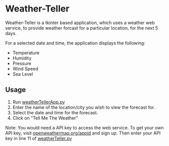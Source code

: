 # Weather-Teller
Weather-Teller is a tkinter based application, which uses a weather web service, to provide weather forcast for a particular location, for the next 5 days. 

For a selected date and time, the application displays the following:
  - Temperature
  - Humidity
  - Pressure
  - Wind Speed
  - Sea Level
 
 ## Usage
 1. Run [weatherTellerApp.py](https://github.com/BhavyaC16/Weather-Teller/blob/master/weatherTellerApp.py)
 2. Enter the name of the location/city you wish to view the forecast for.
 3. Select the date and time for the forecast.
 4. Click on "Tell Me The Weather"
 
 Note: You would need a API key to access the web service. To get your own API key, visit [openweathermap.org/appid](http://openweathermap.org/appid) and sign up. Then enter your API key in line 11 of [weatherTeller.py](https://github.com/BhavyaC16/Weather-Teller/blob/master/weatherTeller.py)
